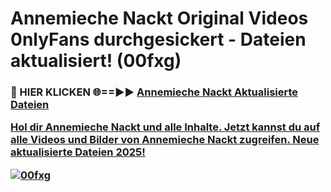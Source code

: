 # Annemieche Nackt Original Videos 0nlyFans durchgesickert - Dateien aktualisiert! (00fxg)

<h3>🔴 HIER KLICKEN 🌐==►► <a href="https://tinyurl.com/h6vf6nb8" rel="nofollow">Annemieche Nackt Aktualisierte Dateien

Hol dir Annemieche Nackt und alle Inhalte. Jetzt kannst du auf alle Videos und Bilder von Annemieche Nackt zugreifen. Neue aktualisierte Dateien 2025!

[![00fxg](https://i.imgur.com/sD4kR3V.gif)](https://tinyurl.com/h6vf6nb8)
